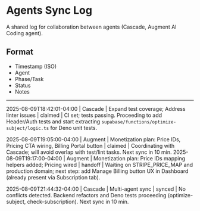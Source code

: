 # Agents Sync Log

A shared log for collaboration between agents (Cascade, Augment AI Coding agent).

## Format
- Timestamp (ISO)
- Agent
- Phase/Task
- Status
- Notes

---

2025-08-09T18:42:01-04:00 | Cascade | Expand test coverage; Address linter issues | claimed | CI set; tests passing. Proceeding to add Header/Auth tests and start extracting `supabase/functions/optimize-subject/logic.ts` for Deno unit tests.

2025-08-09T19:05:00-04:00 | Augment | Monetization plan: Price IDs, Pricing CTA wiring, Billing Portal button | claimed | Coordinating with Cascade; will avoid overlap with test/lint tasks. Next sync in 10 min.
2025-08-09T19:17:00-04:00 | Augment | Monetization plan: Price IDs mapping helpers added; Pricing wired | handoff | Waiting on STRIPE_PRICE_MAP and production domain; next step: add Manage Billing button UX in Dashboard (already present via Subscription tab).

2025-08-09T21:44:32-04:00 | Cascade | Multi-agent sync | synced | No conflicts detected. Backend refactors and Deno tests proceeding (optimize-subject, check-subscription). Next sync in 10 min.

